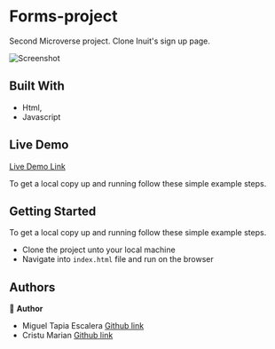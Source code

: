# Forms-project

Second Microverse project. Clone Inuit's sign up page.

![Screenshot](https://user-images.githubusercontent.com/57421823/70156403-7fd8f400-1679-11ea-9be6-7495bb16014e.png)

## Built With

- Html,
- Javascript

## Live Demo

[Live Demo Link](https://rawcdn.githack.com/Meltrust/forms-project/0f3c92d62e55b3d1867b8eb41a81705dbbe9a49a/index.html)

To get a local copy up and running follow these simple example steps.

## Getting Started

To get a local copy up and running follow these simple example steps.
- Clone the project unto your local machine
- Navigate into `index.html` file and run on the browser

## Authors

👤 **Author**

- Miguel Tapia Escalera [Github link](https://github.com/Meltrust)
- Cristu Marian [Github link](https://github.com/mariancristu)
